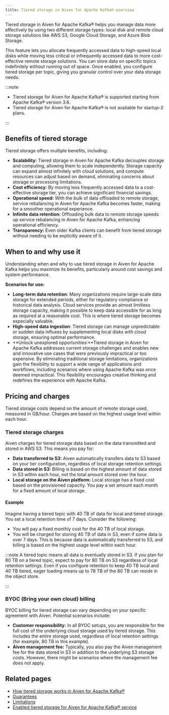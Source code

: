 ```yaml
---
title: Tiered storage in Aiven for Apache Kafka® overview
---
```


Tiered storage in Aiven for Apache Kafka® helps you manage data more effectively by using two different storage types: local disk and remote cloud storage solutions like AWS S3, Google Cloud Storage, and Azure Blob Storage.

This feature lets you allocate frequently accessed data to high-speed local disks while
moving less critical or infrequently accessed data to more cost-effective remote storage
solutions. You can store data on specific topics indefinitely without running out of
space. Once enabled, you configure tiered storage per topic, giving you granular
control over your data storage needs.

:::note

-  Tiered storage for Aiven for Apache Kafka® is supported starting
   from Apache Kafka® version 3.6.
-  Tiered storage for Aiven for Apache Kafka® is not available for
   startup-2 plans.

:::

## Benefits of tiered storage

Tiered storage offers multiple benefits, including:

- **Scalability:** Tiered storage in Aiven for Apache Kafka decouples storage and
  computing, allowing them to scale independently. Storage capacity can expand almost
  infinitely with cloud solutions, and compute resources can adjust based on demand,
  eliminating concerns about storage or processing limitations.
- **Cost efficiency:** By moving less frequently accessed data to a
  cost-effective storage tier, you can achieve significant financial
  savings.
- **Operational speed:** With the bulk of data offloaded to remote
  storage, service rebalancing in Aiven for Apache Kafka becomes
  faster, making for a smoother operational experience.
- **Infinite data retention:** Offloading bulk data to remote storage speeds up service
  rebalancing in Aiven for Apache Kafka, enhancing operational efficiency.
- **Transparency:** Even older Kafka clients can benefit from tiered
  storage without needing to be explicitly aware of it.

## When to and why use it

Understanding when and why to use tiered storage in Aiven for Apache
Kafka helps you maximize its benefits, particularly around cost
savings and system performance.

**Scenarios for use:**

- **Long-term data retention**: Many organizations require large-scale
  data storage for extended periods, either for regulatory compliance
  or historical data analysis. Cloud services provide an almost
  limitless storage capacity, making it possible to keep data
  accessible for as long as required at a reasonable cost. This is
  where tiered storage becomes especially valuable.
- **High-speed data ingestion**: Tiered storage can manage unpredictable or sudden data
  influxes by supplementing local disks with cloud storage, ensuring optimal performance.
- **Unlock unexplored opportunities:**Tiered storage in Aiven for Apache Kafka addresses
  current storage challenges and enables new and innovative use cases that were
  previously impractical or too expensive. By eliminating traditional storage
  limitations, organizations gain the flexibility to support a wide range of
  applications and workflows, including scenarios where using Apache Kafka was once
  deemed impractical. This flexibility encourages creative thinking and redefines the
  experience with Apache Kafka.

## Pricing and charges

Tiered storage costs depend on the amount of remote storage used, measured in GB/hour.
Charges are based on the highest usage level within each hour.

### Tiered storage charges

Aiven charges for tiered storage data based on the data transmitted and stored in
AWS S3. This means you pay for:

- **Data transferred to S3:** Aiven automatically transfers data to S3 based on your
  tier configuration, regardless of local storage retention settings.
- **Data stored in S3:** Billing is based on the highest amount of data stored in S3
  within each hour, not the total amount stored over the hour.
- **Local storage on the Aiven platform:** Local storage has a fixed cost based on the
  provisioned capacity. You pay a set amount each month for a fixed amount of
  local storage.

#### Example

Imagine having a tiered topic with 40 TB of data for local and tiered storage. You set a
local retention time of 7 days. Consider the following:

- You will pay a fixed monthly cost for the 40 TB of local storage.
- You will be charged for storing 40 TB of data in S3, even if some data is over 7 days.
  This is because data is automatically transferred to S3, and billing is based on the
  highest usage level within each hour.

:::note
A tiered topic means all data is eventually stored in S3. If you plan for 80 TB on a
tiered topic, expect to pay for 80 TB on S3 regardless of local retention settings. Even
if you configure retention to keep 40 TB local and 40 TB tiered, eager loading means up
to 78 TB of the 80 TB can reside in the object store.

:::

### BYOC (Bring your own cloud) billing

BYOC billing for tiered storage can vary depending on your specific agreement
with Aiven. Potential scenarios include:

- **Customer responsibility:** In all BYOC setups, you are responsible for the full
  cost of the underlying cloud storage used by tiered storage. This includes the
  entire storage used, regardless of local retention settings (for example,
  80 TB in this example).
- **Aiven management fee:** Typically, you also pay the Aiven management fee
  for the data stored in S3 in addition to the underlying S3 storage costs. However,
there might be scenarios where the management fee does not apply.

## Related pages

-   [How tiered storage works in Aiven for Apache Kafka®](/docs/products/kafka/concepts/tiered-storage-how-it-works)
-   [Guarantees](/docs/products/kafka/concepts/tiered-storage-guarantees)
-   [Limitations](/docs/products/kafka/concepts/tiered-storage-limitations)
-   [Enabled tiered storage for Aiven for Apache Kafka® service](/docs/products/kafka/howto/enable-kafka-tiered-storage)
